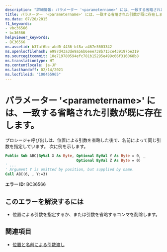 ```yaml
---
description: "詳細情報: パラメーター '<parametername>' には、一致する省略された引数が既に存在します"
title: パラメーター '<parametername>' には、一致する省略された引数が既に存在します。
ms.date: 07/20/2015
f1_keywords:
- vbc36566
- bc36566
helpviewer_keywords:
- BC36566
ms.assetid: b37af6bc-abd0-4436-bf8a-a467e3603342
ms.openlocfilehash: e997d43a3de9a56b6eee738b715ce439197be319
ms.sourcegitcommit: 10e719780594efc781b15295e499c66f316068b8
ms.translationtype: HT
ms.contentlocale: ja-JP
ms.lasthandoff: 02/14/2021
ms.locfileid: "100455965"
---
```

# <a name="parameter-parametername-already-has-a-matching-omitted-argument"></a>パラメーター '\<parametername>' には、一致する省略された引数が既に存在します。

プロシージャ呼び出しは、位置による引数を省略した後で、名前によって同じ引数を指定しています。 次に例を示します。
  
```vb  
Public Sub ABC(ByVal X As Byte, Optional ByVal Y As Byte = 0, _  
                                Optional ByVal Z As Byte = 0)  
' ...  
' Argument Y is omitted by position, but supplied by name.  
Call ABC(6, , Y:=3)
```  
  
 **エラー ID:** BC36566  
  
## <a name="to-correct-this-error"></a>このエラーを解決するには  
  
- 位置による引数を指定するか、または引数を省略するコンマを削除します。  
  
## <a name="see-also"></a>関連項目

- [位置と名前による引数渡し](../programming-guide/language-features/procedures/passing-arguments-by-position-and-by-name.md)
